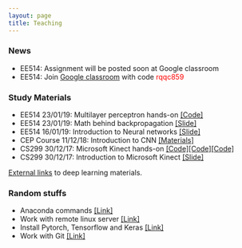 ```yaml
---
layout: page
title: Teaching
---
```


### News

* EE514: Assignment will be posted soon at Google classroom
* EE514: Join [Google classroom](http://classroom.google.com/) with code  <font color="red">rqqc859</font>


### Study Materials

* EE514 23/01/19: Multilayer perceptron hands-on [[Code]](https://drive.google.com/drive/folders/1Nn6N0GopiXFUVvRA5Z3rTWJ7Yp7qm4Rd?usp=sharing)
* EE514 23/01/19: Math behind backpropagation [[Slide]](https://drive.google.com/file/d/1fcvALsno1d4W10wlUYWvi-hXI_yhqNq0/view?usp=sharing)
* EE514 16/01/19: Introduction to Neural networks [[Slide]](https://drive.google.com/file/d/1gCxPc1U3id6lzS4MuhliwPXC8dLltCxY/view?usp=sharing)
* CEP Course 11/12/18: Introduction to CNN [[Materials]](https://github.com/alwynmathew/CEP-DLcourse)
* CS299 30/12/17: Microsoft Kinect hands-on [[Code]](https://github.com/alwynmathew/libfreenect-with-python)[[Code]](https://github.com/alwynmathew/Kinect-for-windows)[[Code]](https://github.com/alwynmathew/Processing-for-Kinect)
* CS299 30/12/17: Introduction to Microsoft Kinect [[Slide]](https://drive.google.com/open?id=1p61ZeACxnCZI3NgO7dgDJBDj5aCoMIzD)

[External links](teaching/externallinks) to deep learning materials.

### Random stuffs

* Anaconda commands [[Link]](teaching/rand/conda)
* Work with remote linux server [[Link]](teaching/rand/linuxserver)
* Install Pytorch, Tensorflow and Keras [[Link]](teaching/rand/dlfw)
* Work with Git [[Link]](teaching/rand/git)